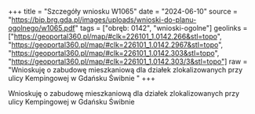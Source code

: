 +++
title = "Szczegóły wniosku W1065"
date = "2024-06-10"
source = "https://bip.brg.gda.pl/images/uploads/wnioski-do-planu-ogolnego/w1065.pdf"
tags = ["obręb: 0142", "wnioski-ogolne"]
geolinks = ["https://geoportal360.pl/map/#clk=226101_1.0142.266&stl=topo", "https://geoportal360.pl/map/#clk=226101_1.0142.2967&stl=topo", "https://geoportal360.pl/map/#clk=226101_1.0142.303&stl=topo", "https://geoportal360.pl/map/#clk=226101_1.0142.303/3&stl=topo"]
raw = "Wnioskuję o zabudowę mieszkaniową dla działek zlokalizowanych przy ulicy Kempingowej w Gdańsku Świbnie "
+++

Wnioskuję o zabudowę mieszkaniową dla działek zlokalizowanych przy ulicy
Kempingowej w Gdańsku Świbnie



